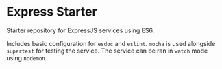# Express Starter

Starter repository for ExpressJS services using ES6.

Includes basic configuration for `esdoc` and `eslint`. `mocha` is used
alongside `supertest` for testing the service. The service can be ran in `watch`
mode using `nodemon`.
